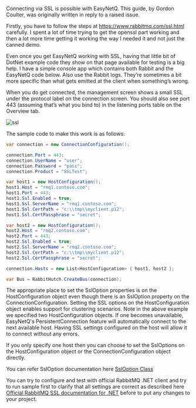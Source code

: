 Connecting via SSL is possible with EasyNetQ. This guide, by Gordon Coulter, was originally written in reply to a raised issue.

Firstly, you have to follow the steps at https://www.rabbitmq.com/ssl.html carefully. I spent a lot of time trying to get the openssl part working and then a lot more time getting it working the way I needed it and not just the canned demo.

Even once you get EasyNetQ working with SSL, having that little bit of DotNet example code they show on that page available for testing is a big help. I have a simple console app which contains both Rabbit and the EasyNetQ code below. Also use the Rabbit logs. They’re sometimes a bit more specific than what gets emitted at the client when something’s wrong.

When you do get connected, the management screen shows a small SSL under the protocol label on the connection screen. You should also see port 443 (assuming that’s what you bind to) in the listening ports table on the Overview tab.

![ssl](https://cloud.githubusercontent.com/assets/8321491/3799065/8d6ac506-1bea-11e4-84ac-9a9d71830b2e.png)

The sample code to make this work is as follows:
```c#
var connection = new ConnectionConfiguration();

connection.Port = 443;
connection.UserName = "user";
connection.Password = "pass";
connection.Product = "SSLTest";

var host1 = new HostConfiguration();
host1.Host = "rmq1.contoso.com";
host1.Port = 443;
host1.Ssl.Enabled = true;
host1.Ssl.ServerName = "rmq1.contoso.com";
host1.Ssl.CertPath = "c:\\tmp\\myclient.p12";
host1.Ssl.CertPassphrase = "secret";

var host2 = new HostConfiguration();
host2.Host = "rmq2.contoso.com";
host2.Port = 443;
host2.Ssl.Enabled = true;
host2.Ssl.ServerName = "rmq2.contoso.com";
host2.Ssl.CertPath = "c:\\tmp\\myclient.p12";
host2.Ssl.CertPassphrase = "secret";

connection.Hosts = new List<HostConfiguration> { host1, host2 };

var Bus = RabbitHutch.CreateBus(connection);
```
The appropriate place to set the SslOption properties is on the HostConfiguration object even though there is an SslOption property on the ConnectionConfiguration. Setting the SSL options on the HostConfiguration object enables support for clustering scenarios. Note in the above example we specified two HostConfiguration objects. If one becomes unavailable, EasyNetQ's PersistentConnection feature will automatically connect to the next available host. Having SSL settings configured on the host will allow it to connect without any errors.

If you only specify one host then you can choose to set the SslOptions on the HostConfiguration object or the ConnectionConfiguration object directly.

You can refer SslOption documentation here [SslOption Class](https://www.rabbitmq.com/releases/rabbitmq-dotnet-client/v3.5.2/rabbitmq-dotnet-client-3.5.2-client-htmldoc/html/type-RabbitMQ.Client.SslOption.html)

You can try to configure and test with official RabbitMQ .NET client and try to run sample first to clarify that all settings are correct as described here [Official RabbitMQ SSL documentation for .NET](https://www.rabbitmq.com/ssl.html#configuring-dotnet) before to put any changes to your project. 